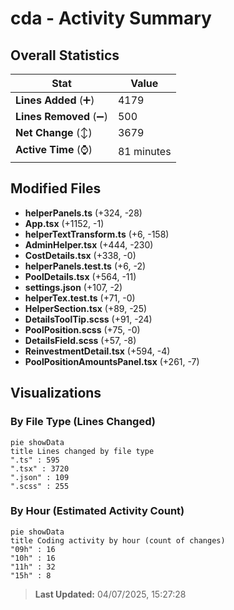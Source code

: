 # cda - Activity Summary 

## Overall Statistics

| Stat                   | Value                                                             |
| ---------------------- | ----------------------------------------------------------------- |
| **Lines Added** (➕)   | 4179                                          |
| **Lines Removed** (➖) | 500                                        |
| **Net Change** (↕)    | 3679                |
| **Active Time** (⌚)   | 81 minutes |


## Modified Files
- **helperPanels.ts** (+324, -28)
- **App.tsx** (+1152, -1)
- **helperTextTransform.ts** (+6, -158)
- **AdminHelper.tsx** (+444, -230)
- **CostDetails.tsx** (+338, -0)
- **helperPanels.test.ts** (+6, -2)
- **PoolDetails.tsx** (+564, -11)
- **settings.json** (+107, -2)
- **helperTex.test.ts** (+71, -0)
- **HelperSection.tsx** (+89, -25)
- **DetailsToolTip.scss** (+91, -24)
- **PoolPosition.scss** (+75, -0)
- **DetailsField.scss** (+57, -8)
- **ReinvestmentDetail.tsx** (+594, -4)
- **PoolPositionAmountsPanel.tsx** (+261, -7)

## Visualizations

### By File Type (Lines Changed)

```mermaid
pie showData
title Lines changed by file type
".ts" : 595
".tsx" : 3720
".json" : 109
".scss" : 255
```

### By Hour (Estimated Activity Count)

```mermaid
pie showData
title Coding activity by hour (count of changes)
"09h" : 16
"10h" : 16
"11h" : 32
"15h" : 8
```


> **Last Updated:** 04/07/2025, 15:27:28